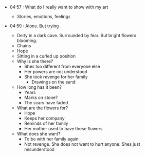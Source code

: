 - 04:57 : What do I really want to show with my art
	- Stories, emotions, feelings

- 04:59 : Alone. But trying
	- Deity in a dark cave. Surrounded by fear. But bright flowers blooming.
	- Chains
	- Hope
	- Sitting in a curled up position
	- Why is she there?
		- Shes too different from everyone else
		- Her powers are not understood
		- She took revenge for her family
			- Drawings on the sand
	- How long has it been?
		- Years
		- Marks on stone?
		- The scars have faded
	- What are the flowers for?
		- Hope
		- Keeps her company
		- Reminds of her family
		- Her mother used to have these flowers
	- What does she want?
		- To be with her family again
		- Not revenge. She does not want to hurt anyone. Shes just misunderstood